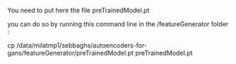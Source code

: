 You need to put here the file preTrainedModel.pt

you can do so by running this command line in the /featureGenerator folder : 

cp /data/milatmp1/sebbaghs/autoencoders-for-gans/featureGenerator/preTrainedModel.pt preTrainedModel.pt

